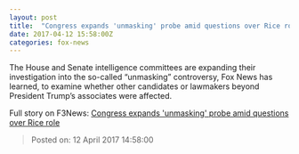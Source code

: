 ```yaml
---
layout: post
title:  "Congress expands 'unmasking' probe amid questions over Rice role"
date: 2017-04-12 15:58:00Z
categories: fox-news
---
```


The House and Senate intelligence committees are expanding their investigation into the so-called “unmasking” controversy, Fox News has learned, to examine whether other candidates or lawmakers beyond President Trump’s associates were affected.


Full story on F3News: [Congress expands 'unmasking' probe amid questions over Rice role](http://www.f3nws.com/n/tBj3eC)

> Posted on: 12 April 2017 14:58:00
